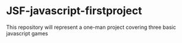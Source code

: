 # JSF-javascript-firstproject
This repository will represent a one-man project covering three basic javascript games
